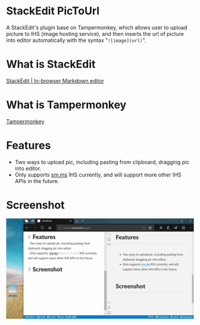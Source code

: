 # StackEdit PicToUrl
A StackEdit's plugin base on Tampermonkey, which allows user to upload picture to IHS (image hosting service), and then inserts the url of picture into editor automatically with the syntax "`![image](url)`".

# What is StackEdit
[StackEdit | In-browser Markdown editor](https://www.stakedit.io)

# What is Tampermonkey
[Tampermonkey](https://www.tampermonkey.net/?locale=en)

# Features
- Two ways to upload pic, including pasting from clipboard, dragging pic into editor.
- Only supports [sm.ms](https://sm.ms/) IHS currently, and will support more other IHS APIs in the future.

# Screenshot
![screenshot](./screenshot.gif)

